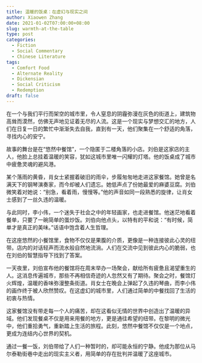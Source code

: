 ```yaml
---
title: 温暖的饭桌：在虚幻与现实之间
author: Xiaowen Zhang
date: 2021-01-02T07:00:00+08:00
slug: warmth-at-the-table
type: post
categories:
  - Fiction
  - Social Commentary
  - Chinese Literature
tags:
  - Comfort Food
  - Alternate Reality
  - Dickensian
  - Social Criticism
  - Redemption
draft: false
---
```


在一个与我们平行而架空的城市里，令人窒息的阴霾弥漫在灰色的街道上，建筑物高耸而漠然，仿佛无声地见证着无尽的人流。这是一个现实与梦想交汇的地方，人们在日复一日的繁忙中渐渐失去自我，直到有一天，他们聚集在一个舒适的角落，寻找内心的安宁。

故事的舞台是在“悠然中餐馆”，一个隐匿于二楼角落的小店。刘伯是这家店的主人，他脸上总挂着温暖的笑容，犹如这城市里唯一闪耀的灯塔。他的饭桌成了城市中疲惫灵魂的避风港。

某个落雨的黄昏，肖女士紧握着破旧的雨伞，步履匆匆地走进这家餐馆。她曾是名满天下的钢琴演奏家，而今却被人们遗忘。她低声点了份她最爱的麻婆豆腐。刘伯微笑着对她说：“别急，看着雨，慢慢等。”他的声音如同一段熟悉的旋律，让肖女士感到了一丝久违的温暖。

与此同时，李小伟，一个迷失于社会之中的年轻画家，也走进餐馆。他迷茫地看着餐单，只要了一碗简单的蛋炒饭。刘伯向他点头，以特有的平和说：“有时候，简单才是真正的美味。”话语中饱含着人生哲理。

在这座悠然的小餐馆里，食物不仅仅是果腹的介质，更像是一种连接彼此心灵的纽带。店内的对话轻声而流水般自然地流淌。人们在交流中见到彼此内心的脆弱，也在刘伯的智慧指导下找到了答案。

一天夜里，刘伯宣布他的餐馆将在周末举办一场聚会，献给所有疲惫且渴望重生的人。这消息传遍城市，那些不再相信奇迹的人忽然又有了期待。聚会之时，餐馆灯火辉煌，温暖的香味弥漫整条街道。肖女士在晚会上弹起了久违的琴曲，而李小伟的画作终于被人欣然赞叹。在这虚幻的城市里，人们通过简单的中餐找回了生活的初衷与热情。

这家餐馆没有带走每一个人的痛苦，却在这看似无情的世界中创造出了温暖的异域。他们发现餐桌不仅是用来用餐的地方，更是通往希望的纽带。在黎明的微光中，他们重拾勇气，重新踏上生活的旅程。此刻，悠然中餐馆不仅仅是一个地点，更成为连结内心世界的契机。

通过一餐一饭，刘伯带给了人们一种暂时的，却可能永恒的宁静。他成为那位从马尔泰勒街巷中走出的现实主义者，用简单的存在批判并温暖了这座城市。